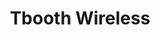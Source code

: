 ---
title: "Tbooth Wireless"
url: /saint-bruno-de-montarville/tbooth-wireless/
shop: mobile phone
---
